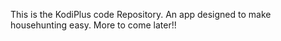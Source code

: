 This is the KodiPlus code Repository.
An app designed to make househunting easy.
More to come later!!